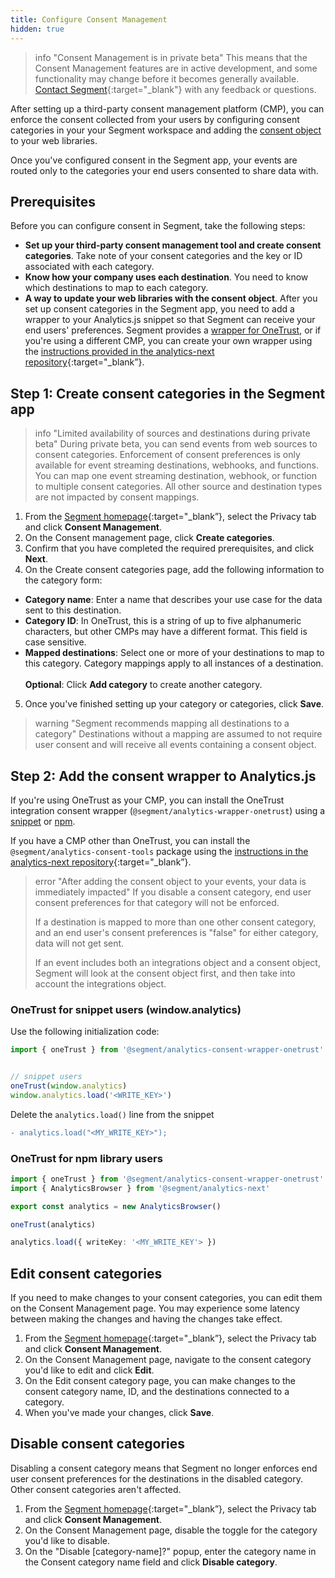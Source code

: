 ```yaml
---
title: Configure Consent Management
hidden: true
---
```

> info "Consent Management is in private beta"
> This means that the Consent Management features are in active development, and some functionality may change before it becomes generally available. [Contact Segment](https://segment.com/help/contact/){:target="_blank"} with any feedback or questions.

After setting up a third-party consent management platform (CMP), you can enforce the consent collected from your users by configuring consent categories in your your Segment workspace and adding the [consent object](/docs/privacy/consent-management/#consent-object) to your web libraries. 

Once you've configured consent in the Segment app, your events are routed only to the categories your end users consented to share data with.

## Prerequisites

Before you can configure consent in Segment, take the following steps:
- **Set up your third-party consent management tool and create consent categories**. Take note of your consent categories and the key or ID associated with each category.
- **Know how your company uses each destination**. You need to know which destinations to map to each category. 
- **A way to update your web libraries with the consent object**. After you set up consent categories in the Segment app, you need to add a wrapper to your Analytics.js snippet so that Segment can receive your end users' preferences. Segment provides a [wrapper for OneTrust](#step-2-add-the-consent-wrapper-to-analyticsjs), or if you're using a different CMP, you can create your own wrapper using the [instructions provided in the analytics-next repository](https://github.com/segmentio/analytics-next/tree/master/packages/consent/consent-tools){:target="_blank”}. 

## Step 1: Create consent categories in the Segment app

> info "Limited availability of sources and destinations during private beta"
> During private beta, you can send events from web sources to consent categories. Enforcement of consent preferences is only available for event streaming destinations, webhooks, and functions. You can map one event streaming destination, webhook, or function to multiple consent categories. All other source and destination types are not impacted by consent mappings. 

1. From the [Segment homepage](https://app.segment.com/goto-my-workspace/){:target="_blank”}, select the Privacy tab and click **Consent Management**.
2. On the Consent management page, click **Create categories**.
3. Confirm that you have completed the required prerequisites, and click **Next**.
4. On the Create consent categories page, add the following information to the category form:
  - **Category name**: Enter a name that describes your use case for the data sent to this destination.
  - **Category ID**: In OneTrust, this is a string of up to five alphanumeric characters, but other CMPs may have a different format. This field is case sensitive.
  - **Mapped destinations**: Select one or more of your destinations to map to this category. Category mappings apply to all instances of a destination. 
  <br/><br/>**Optional**: Click **Add category** to create another category.
5. Once you've finished setting up your category or categories, click **Save**.

> warning "Segment recommends mapping all destinations to a category"
> Destinations without a mapping are assumed to not require user consent and will receive all events containing a consent object. 

## Step 2: Add the consent wrapper to Analytics.js

If you're using OneTrust as your CMP, you can install the OneTrust integration consent wrapper (`@segment/analytics-wrapper-onetrust`) using a [snippet](#onetrust-for-snippet-users-windowanalytics) or [npm](#onetrust-for-npm-library-users).

If you have a CMP other than OneTrust, you can install the `@segment/analytics-consent-tools` package using the [instructions in the analytics-next repository](https://github.com/segmentio/analytics-next/tree/master/packages/consent/consent-tools){:target="_blank”}. 

> error "After adding the consent object to your events, your data is immediately impacted"
> If you disable a consent category, end user consent preferences for that category will not be enforced.
>  
> If a destination is mapped to more than one other consent category, and an end user's consent preferences is "false" for either category, data will not get sent.
>
> If an event includes both an integrations object and a consent object, Segment will look at the consent object first, and then take into account the integrations object.

### OneTrust for snippet users (window.analytics)
Use the following initialization code: 
```ts
import { oneTrust } from '@segment/analytics-consent-wrapper-onetrust'


// snippet users
oneTrust(window.analytics)
window.analytics.load('<WRITE_KEY>')
```

Delete the `analytics.load()` line from the snippet

```diff
- analytics.load("<MY_WRITE_KEY>");
```

### OneTrust for npm library users

```ts
import { oneTrust } from '@segment/analytics-consent-wrapper-onetrust'
import { AnalyticsBrowser } from '@segment/analytics-next'

export const analytics = new AnalyticsBrowser()

oneTrust(analytics)

analytics.load({ writeKey: '<MY_WRITE_KEY'> })
```

## Edit consent categories

If you need to make changes to your consent categories, you can edit them on the Consent Management page. You may experience some latency between making the changes and having the changes take effect.

1. From the [Segment homepage](https://app.segment.com/goto-my-workspace/){:target="_blank”}, select the Privacy tab and click **Consent Management**.
2. On the Consent Management page, navigate to the consent category you'd like to edit and click **Edit**.
3. On the Edit consent category page, you can make changes to the consent category name, ID, and the destinations connected to a category.
4. When you've made your changes, click **Save**.

## Disable consent categories

Disabling a consent category means that Segment no longer enforces end user consent preferences for the destinations in the disabled category. Other consent categories aren't affected.  

1. From the [Segment homepage](https://app.segment.com/goto-my-workspace/){:target="_blank”}, select the Privacy tab and click **Consent Management**.
2. On the Consent Management page, disable the toggle for the category you'd like to disable. 
3. On the "Disable [category-name]?" popup, enter the category name in the Consent category name field and click **Disable category**.
